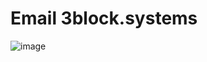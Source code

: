 # Email 3block.systems

![image](https://user-images.githubusercontent.com/57885184/164914995-162227fd-9b4a-42b8-b606-4482849d18d2.png)
